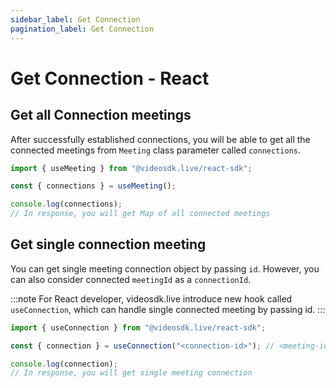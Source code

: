 ```yaml
---
sidebar_label: Get Connection
pagination_label: Get Connection
---
```


# Get Connection - React

## Get all Connection meetings

After successfully established connections, you will be able to get all the connected meetings from `Meeting` class parameter called `connections`.

```js
import { useMeeting } from "@videosdk.live/react-sdk";

const { connections } = useMeeting();

console.log(connections);
// In response, you will get Map of all connected meetings
```

## Get single connection meeting

You can get single meeting connection object by passing `id`.
However, you can also consider connected `meetingId` as a `connectionId`.

:::note
For React developer, videosdk.live introduce new hook called `useConnection`, which can handle single connected meeting by passing id.
:::

```js
import { useConnection } from "@videosdk.live/react-sdk";

const { connection } = useConnection("<connection-id>"); // <meeting-id> || <connection-id>

console.log(connection);
// In response, you will get single meeting connection
```

